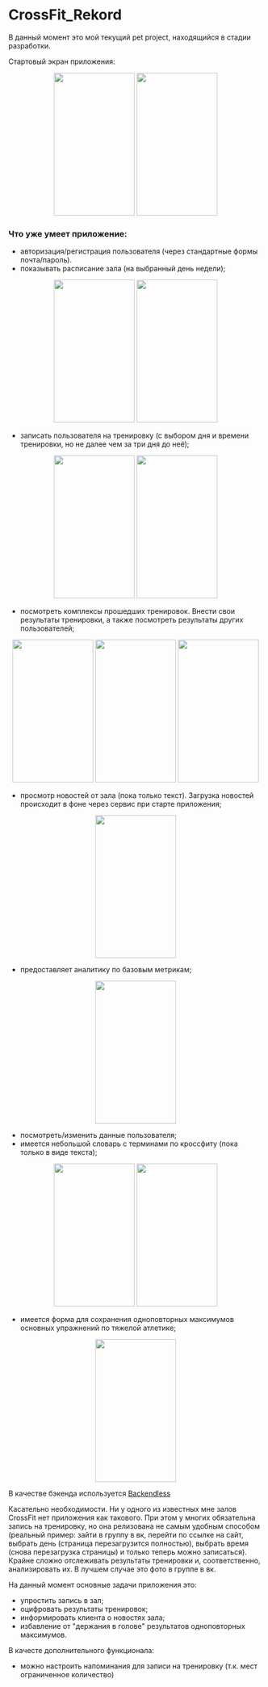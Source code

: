 # CrossFit_Rekord

В данный момент это мой текущий pet project, находящийся в стадии разработки.

Стартовый экран приложения:

<p align="center">
<a> <img src="https://user-images.githubusercontent.com/25584477/55539450-566e5f80-56c9-11e9-8143-e44938a3c1cb.png"  height="283" width="160"> </a>
<a> <img src="https://user-images.githubusercontent.com/25584477/56209520-75bba400-605c-11e9-92c3-66420dc50ccc.png"  height="283" width="160"> </a>
</p>

### Что уже умеет приложение:
* авторизация/регистрация пользователя (через стандартные формы почта/пароль). 
* показывать расписание зала (на выбранный день недели);

<p align="center">
<a> <img src="https://user-images.githubusercontent.com/25584477/70217986-3e1c7c00-1753-11ea-953f-5293e787820f.png"  height="283" width="160"> </a>
<align="center">
<a> <img src="https://user-images.githubusercontent.com/25584477/70217975-3ceb4f00-1753-11ea-934f-f214633087af.png"  height="283" width="160"> </a>
</p>

* записать пользователя на тренировку (с выбором дня и времени тренировки, но не далее чем за три дня до неё);

<p align="center">
<a> <img src="https://user-images.githubusercontent.com/25584477/70218475-1aa60100-1754-11ea-95c0-e65cf75a746c.png"  height="283" width="160"> </a>
<align="center">
<a> <img src="https://user-images.githubusercontent.com/25584477/70217973-3ceb4f00-1753-11ea-8c24-91142be9e523.png"  height="283" width="160"> </a>
</p>


* посмотреть комплексы прошедших тренировок. Внести свои результаты тренировки, а также посмотреть результаты других пользователей;

<p align="center">
<a> <img src="https://user-images.githubusercontent.com/25584477/70217984-3e1c7c00-1753-11ea-9430-daa46c5905c8.png"  height="283" width="160"> </a>
<a> <img src="https://user-images.githubusercontent.com/25584477/70217982-3d83e580-1753-11ea-8dd0-94d34cbfd693.png"  height="283" width="160"> </a>
<a> <img src="https://user-images.githubusercontent.com/25584477/70217981-3d83e580-1753-11ea-946e-e7c227c8aa3f.png"  height="283" width="160"> </a>
</p>

* просмотр новостей от зала (пока только текст). Загрузка новостей происходит в фоне через сервис при старте приложения;

<p align="center">
<a> <img src="https://user-images.githubusercontent.com/25584477/70217980-3d83e580-1753-11ea-926d-98c720912415.png"  height="283" width="160"> </a>
</p>


* предоставляет аналитику по базовым метрикам;
<p align="center">
<a> <img src="https://user-images.githubusercontent.com/25584477/69321561-6638b500-0c54-11ea-92da-7f9034c6e02a.png"  height="283" width="160"> </a>
</p>

* посмотреть/изменить данные пользователя;
* имеется небольшой словарь с терминами по кроссфиту (пока только в виде текста);

<p align="center">
<a> <img src="https://user-images.githubusercontent.com/25584477/70217979-3ceb4f00-1753-11ea-8a86-c051ba17f99c.png"  height="283" width="160"> </a>
<a> <img src="https://user-images.githubusercontent.com/25584477/69123642-f2ab7200-0ab2-11ea-8b57-bcc12ef5970d.png"  height="283" width="160"> </a>
</p>

* имеется форма для сохранения одноповторных максимумов основных упражнений по тяжелой атлетике;

<p align="center">
<a> <img src="https://user-images.githubusercontent.com/25584477/69123639-f2ab7200-0ab2-11ea-9f5d-e8b1d6ea955b.png"  height="283" width="160"> </a>
</p>

В качестве бэкенда используется [Backendless](https://backendless.com/)

Касательно необходимости. Ни у одного из известных мне залов CrossFit нет приложения как такового. При этом у многих обязательна запись на тренировку, но она релизована не самым удобным способом (реальный пример: зайти в группу в вк, перейти по ссылке на сайт, выбрать день (страница перезагрузится полностью), выбрать время (снова перезагрузка страницы) и только теперь можно записаться).
Крайне сложно отслеживать результаты тренировки и, соответственно, анализировать их. В лучшем случае это фото в группе в вк.

На данный момент основные задачи приложения это:
* упростить запись в зал;
* оцифровать результаты тренировок;
* информировать клиента о новостях зала;
* избавление от "держания в голове" результатов одноповторных максимумов.

В качесте дополнительного функционала:
* можно настроить напоминания для записи на тренировку (т.к. мест ограниченное количество)
